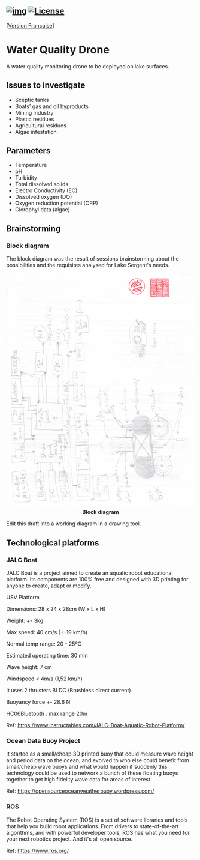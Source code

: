 [![img](https://img.shields.io/badge/Lifecycle-Experimental-339999)](https://github.com/bcgov/repomountie/blob/master/doc/lifecycle-badges.md)
[![License](https://img.shields.io/badge/License-Apache%202.0-blue.svg)](LICENSE)
---
[[Version Française](README_fr_CA.md)]
# Water Quality Drone

A water quality monitoring drone to be deployed on lake surfaces.

## Issues to investigate 

- Sceptic tanks 
- Boats' gas and oil byproducts 
- Mining industry 
- Plastic residues 
- Agricultural residues 
- Algae infestation

## Parameters 

- Temperature 
- pH 
- Turbidity 
- Total dissolved solids 
- Electro Conductivity (EC)
- Dissolved oxygen (DO)
- Oxygen reduction potential (ORP)
- Clorophyl data (algae)


## Brainstorming

### Block diagram 

The block diagram was the result of sessions brainstorming about the possibilities and the requisites analysed for Lake Sergent's needs. 

<p align="center">
  <img src="images/brainstorm.jpg" label="Brainstorming" width="1000"/>
  <br>
  <b>Block diagram</b>
</p>

Edit this draft into a working diagram in a drawing tool.

## Technological platforms 
### JALC Boat 

JALC Boat is a project aimed to create an aquatic robot educational platform. Its components are 100% free and designed with 3D printing for anyone to create, adapt or modify.

USV Platform 

Dimensions: 28 x 24 x 28cm (W x L x H)

Weight: +- 3kg 

Max speed: 40 cm/s (+-19 km/h)

Normal temp range: 20 - 25ºC

Estimated operating time: 30 min

Wave height: 7 cm 

Windspeed < 4m/s (1,52 km/h)

It uses 2 thrusters BLDC (Brushless direct current)

Buoyancy force +- 28.6 N 

HC06Bluetooth : max range 20m

Ref: https://www.instructables.com/JALC-Boat-Aquatic-Robot-Platform/ 

### Ocean Data Buoy Project 

It started as a small/cheap 3D printed buoy that could measure wave height and period data on the ocean, and evolved to who else could benefit from small/cheap wave buoys and what would happen if suddenly this technology could be used to network a bunch of these floating buoys together to get high fidelity wave data for areas of interest


Ref: https://opensourceoceanweatherbuoy.wordpress.com/

### ROS 

The Robot Operating System (ROS) is a set of software libraries and tools that help you build robot applications. From drivers to state-of-the-art algorithms, and with powerful developer tools, ROS has what you need for your next robotics project. And it's all open source.

Ref: https://www.ros.org/
